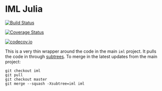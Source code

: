 # IML Julia

[![Build Status](https://travis-ci.org/interpretable-ml/iML.jl.svg?branch=master)](https://travis-ci.org/slundberg/iML.jl)

[![Coverage Status](https://coveralls.io/repos/interpretable-ml/iML.jl/badge.svg?branch=master&service=github)](https://coveralls.io/github/slundberg/iML.jl?branch=master)

[![codecov.io](http://codecov.io/github/interpretable-ml/iML.jl/coverage.svg?branch=master)](http://codecov.io/github/slundberg/iML.jl?branch=master)

This is a very thin wrapper around the code in the main `iml` project. It pulls the code in through [subtrees](https://git-scm.com/book/en/v2/Git-Tools-Advanced-Merging). To merge in the latest updates from the main project:

```shell
git checkout iml
git pull
git checkout master
git merge --squash -Xsubtree=iml iml
```
